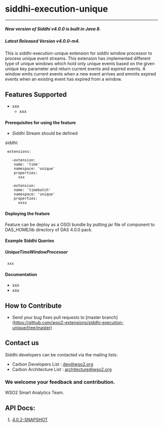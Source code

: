 siddhi-execution-unique
======================================
---
##### New version of Siddhi v4.0.0 is built in Java 8.
##### Latest Released Version v4.0.0-m4.

This is siddhi-execution-unique extension for siddhi window processor to process unique event streams.
This extension has implemented different type of unique windows which hold only unique events based on the given unique key parameter and return current events and expired events.
A window emits current events when a new event arrives and emmits expired events when an existing event has expired from a window.

Features Supported
------------------
 - xxx
   - xxx
     
 #### Prerequisites for using the feature
 - Siddhi Stream should be defined

 
  siddhi:
  
     extensions:
     
       -extension:
        name: 'time'
        namespace: 'unique'
        properties:
          xxx
          
       -extension:
        name: 'timebatch'
        namespace: 'unique'
        properties:
          xxxx
 
 #### Deploying the feature
 Feature can be deploy as a OSGI bundle by putting jar file of component to DAS_HOME/lib directory of DAS 4.0.0 pack. 
 #### Example Siddhi Queries
 ##### UniqueTimeWindowProcessor
     xxx

#### Documentation 

  * xxx
  * xxx

## How to Contribute
* Send your bug fixes pull requests to [master branch] (https://github.com/wso2-extensions/siddhi-execution-unique/tree/master) 

## Contact us 
Siddhi developers can be contacted via the mailing lists:
  * Carbon Developers List : dev@wso2.org
  * Carbon Architecture List : architecture@wso2.org

### We welcome your feedback and contribution.

WSO2 Smart Analytics Team.



## API Docs:

1. <a href="./api/4.0.2-SNAPSHOT.md">4.0.2-SNAPSHOT</a>
